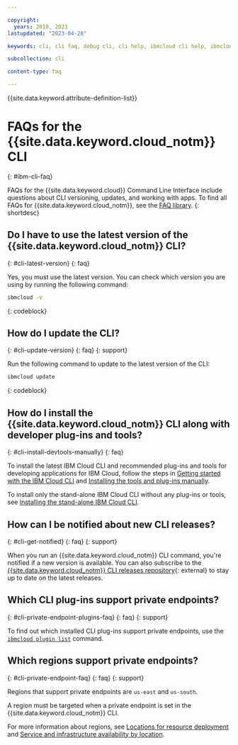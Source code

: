 ```yaml
---

copyright:
  years: 2019, 2023
lastupdated: "2023-04-28"

keywords: cli, cli faq, debug cli, cli help, ibmcloud cli help, ibmcloud help, cli private endpoints

subcollection: cli

content-type: faq

---
```


{{site.data.keyword.attribute-definition-list}}

# FAQs for the {{site.data.keyword.cloud_notm}} CLI
{: #ibm-cli-faq}

FAQs for the {{site.data.keyword.cloud}} Command Line Interface include questions about CLI versioning, updates, and working with apps. To find all FAQs for {{site.data.keyword.cloud_notm}}, see the [FAQ library](/docs/faqs).
{: shortdesc}

## Do I have to use the latest version of the {{site.data.keyword.cloud_notm}} CLI?
{: #cli-latest-version}
{: faq}

Yes, you must use the latest version. You can check which version you are using by running the following command:

```bash
ibmcloud -v
```
{: codeblock}

## How do I update the CLI?
{: #cli-update-version}
{: faq}
{: support}

Run the following command to update to the latest version of the CLI:

```bash
ibmcloud update
```
{: codeblock}

## How do I install the {{site.data.keyword.cloud_notm}} CLI along with developer plug-ins and tools?
{: #cli-install-devtools-manually}
{: faq}

To install the latest IBM Cloud CLI and recommended plug-ins and tools for developing applications for IBM Cloud, follow the steps in [Getting started with the IBM Cloud CLI](/docs/cli?topic=cli-getting-started) and [Installing the tools and plug-ins manually](/docs/cli?topic=cli-install-devtools-manually).

To install only the stand-alone IBM Cloud CLI without any plug-ins or tools, see [Installing the stand-alone IBM Cloud CLI](/docs/cli?topic=cli-install-ibmcloud-cli).

## How can I be notified about new CLI releases?
{: #cli-get-notified}
{: faq}
{: support}

When you run an {{site.data.keyword.cloud_notm}} CLI command, you're notified if a new version is available. You can also subscribe to the [{{site.data.keyword.cloud_notm}} CLI releases repository](https://github.com/IBM-Cloud/ibm-cloud-cli-release/releases/){: external} to stay up to date on the latest releases.

## Which CLI plug-ins support private endpoints?
{: #cli-private-endpoint-plugins-faq}
{: faq}
{: support}

To find out which installed CLI plug-ins support private endpoints, use the [`ibmcloud plugin list`](/docs/cli?topic=cli-ibmcloud_commands_settings#ibmcloud_plugin_list) command.

## Which regions support private endpoints?
{: #cli-private-endpoint-faq}
{: faq}
{: support}

Regions that support private endpoints are `us-east` and `us-south`.

A region must be targeted when a private endpoint is set in the {{site.data.keyword.cloud_notm}} CLI.

For more information about regions, see [Locations for resource deployment](/docs/overview?topic=overview-locations) and [Service and infrastructure availability by location](/docs/overview?topic=overview-services_region).
